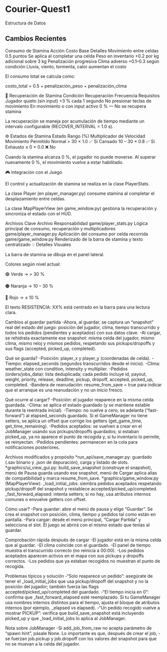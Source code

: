 # Courier-Quest1
Estructura de Datos 

## Cambios Recientes

Consumo de Stamina
Acción	Costo Base	Detalles
Movimiento entre celdas	0.5 puntos	Se aplica al completar una celda
Peso en inventario	+0.2 por kg adicional sobre 3 kg	Penalización progresiva
Clima adverso	+0.1–0.3 según condición	Lluvia, viento, tormenta, calor aumentan el costo

El consumo total se calcula como:

costo_total = 0.5 + penalización_peso + penalización_clima

💨 Recuperación de Stamina
Condición	Recuperación	Frecuencia	Requisitos
Jugador quieto (sin input)	+3 %	cada 1 segundo	No presionar teclas de movimiento
En movimiento o con input activo	0 %	—	No se recupera stamina

La recuperación se maneja por acumulación de tiempo mediante un intervalo configurable (RECOVER_INTERVAL = 1.0 s).

⚙ Estados de Stamina
Estado	Rango (%)	Multiplicador de Velocidad	Movimiento Permitido
Normal	> 30	× 1.0	✅ Sí
Cansado	10 – 30	× 0.8	✅ Sí
Exhausto	≤ 0	× 0.0	❌ No

Cuando la stamina alcanza 0 %, el jugador no puede moverse.
Al superar nuevamente 0 %, el movimiento vuelve a estar habilitado.

🎮 Integración con el Juego

El control y actualización de stamina se realiza en la clase PlayerStats.

La clase Player (en player_manager.py) consume stamina al completar el desplazamiento entre celdas.

La clase MapPlayerView (en game_window.py) gestiona la recuperación y sincroniza el estado con el HUD.

Archivos Clave
Archivo	Responsabilidad
game/player_stats.py	Lógica principal de consumo, recuperación y multiplicadores
game/player_manager.py	Aplicación del consumo por celda recorrida
game/game_window.py	Renderizado de la barra de stamina y texto centralizado
💡 Detalles Visuales

La barra de stamina se dibuja en el panel lateral.

Colores según nivel actual:

🟢 Verde → > 30 %

🟠 Naranja → 10 – 30 %

🔴 Rojo → ≤ 10 %

El texto RESISTENCIA: XX% está centrado en la barra para una lectura clara.

Cambios al guardar partida
-Ahora, al guardar, se captura un “snapshot” real del estado del juego: posición del jugador, clima, tiempo transcurrido 
y todos los pedidos (pendientes y aceptados) con sus datos clave.
-Al cargar, se rehidrata exactamente ese snapshot: misma celda del jugador, mismo clima, mismo reloj y mismos pedidos, 
respetando sus pickups/dropoffs y sus flags (accepted, picked_up, completed).

Qué se guarda?
-Posición: player_x y player_y (coordenadas de celda).
-Tiempo: elapsed_seconds (segundos transcurridos desde el inicio).
-Clima: weather_state con condition, intensity y multiplier.
-Pedidos (orders/jobs_data): lista deduplicada; cada pedido incluye id, payout, weight, priority, release, deadline, 
pickup, dropoff, accepted, picked_up, completed.
-Bandera de reanudación: resume_from_save = true para indicar que el arranque es una reanudación y no un inicio fresco.

Qué ocurre al cargar?
-Posición: el jugador reaparece en la misma celda guardada.
-Clima: se aplica el estado guardado (y se mantiene estable durante la reentrada inicial).
-Tiempo: no vuelve a cero; se adelanta (“fast-forward”) al elapsed_seconds guardado. Si el GameManager no tiene setters,
se aplica un offset que corrige los getters (get_game_time, get_time_remaining).
-Pedidos aceptados: se vuelven a crear en el JobManager usando sus pickups/dropoffs guardados; si estaban picked_up, 
ya no aparece el punto de recogida y, si tu inventario lo permite, se reinyectan.
-Pedidos pendientes: permanecen en la cola para notificaciones posteriores.

Archivos modificados y propósito
*run_api/save_manager.py: guardado (.sav binario y .json de depuración), carga y listado de slots.
*graphics/ui_view_gui.py: build_save_snapshot (construye el snapshot), menú de Pausa guarda usando ese snapshot, menú de
Cargar aplica alias de compatibilidad y marca resume_from_save.
*graphics/game_window.py (MapPlayerView):
_load_initial_jobs: siembra pedidos aceptados respetando pickup/dropoff del snapshot y restablece accepted/picked_up/completed.
_fast_forward_elapsed: intenta setters; si no hay, usa atributos internos comunes o envuelve getters con offset.

Cómo usar?
-Para guardar: abre el menú de pausa y elige “Guardar”. Se crea el snapshot con posición, clima, tiempo y pedidos tal 
como están en pantalla.
-Para cargar: desde el menú principal, “Cargar Partida” y selecciona el slot. El juego se abrirá con el mismo estado que
tenías al guardar.

Comprobación rápida después de cargar
-El jugador está en la misma celda que al guardar.
-El clima coincide con el guardado.
-El panel de tiempo muestra el transcurrido correcto (no reinicia a 00:00).
-Los pedidos aceptados aparecen activos en el mapa con sus pickups y dropoffs correctos.
-Los pedidos que ya estaban recogidos no muestran el punto de recogida.

Problemas típicos y solución
-“Solo reaparece un pedido”: asegúrate de tener el _load_initial_jobs que usa pickup/dropoff del snapshot y no la 
posición del jugador; también fuerza las flags accepted/picked_up/completed del guardado.
-“El tiempo inicia en 0”: confirma que _fast_forward_elapsed esté reemplazado. Si tu GameManager usa nombres internos
distintos para el tiempo, ajusta el bloque de atributos internos (por ejemplo, _elapsed vs elapsed).
-“Un pedido recogido vuelve a mostrar PICKUP”: verifica que build_save_snapshot está incluyendo picked_up y 
que _load_initial_jobs lo aplica al JobManager.

Nota sobre JobManager
-Si add_job_from_raw no acepta parámetro de “spawn hint”, pásale None. Lo importante es que, después de crear el job, 
-se fuerzan job.pickup y job.dropoff con los valores del snapshot para que no se muevan a la celda del jugador.